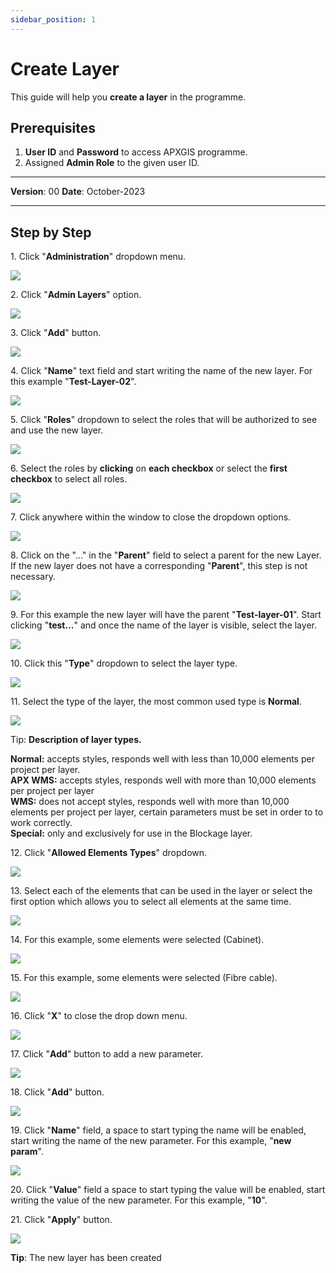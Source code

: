 ```yaml
---
sidebar_position: 1
---
```


# Create Layer

This guide will help you **create a layer** in the programme.

## **Prerequisites**
1.	**User ID** and **Password** to access APXGIS programme.
2.	Assigned **Admin Role** to the given user ID.


------------

**Version**: 00
**Date**: October-2023

------------
## **Step by Step**


1\. Click "**Administration**" dropdown menu.

![](/img/MNG-LAY-CRE-01/MNG-LAY-CRE-01-STP01.png)


2\. Click "**Admin Layers**" option.

![](https://ajeuwbhvhr.cloudimg.io/colony-recorder.s3.amazonaws.com/files/2023-10-17/7ee70da1-5c6e-4ffb-a470-d38a0936f7ee/ascreenshot.jpeg?tl_px=0,34&br_px=825,495&force_format=png&width=826&wat_scale=73&wat=1&wat_opacity=1&wat_gravity=northwest&wat_url=https://colony-recorder.s3.amazonaws.com/images/watermarks/14B8A6_standard.png&wat_pad=88,204)


3\. Click "**Add**" button.

![](https://ajeuwbhvhr.cloudimg.io/colony-recorder.s3.amazonaws.com/files/2023-10-17/1b851f68-77ad-48f6-a9e3-292b2751af37/ascreenshot.jpeg?tl_px=0,0&br_px=1361,590&force_format=png&width=1120.0&wat=1&wat_opacity=1&wat_gravity=northwest&wat_url=https://colony-recorder.s3.amazonaws.com/images/watermarks/14B8A6_standard.png&wat_pad=191,424)


4\. Click "**Name**" text field and start writing the name of the new layer. For this example "**Test-Layer-02**".

![](https://ajeuwbhvhr.cloudimg.io/colony-recorder.s3.amazonaws.com/files/2023-10-17/0a4c204a-25c9-4a1f-92e1-22e23745f7c7/ascreenshot.jpeg?tl_px=0,0&br_px=982,549&force_format=png&width=983&wat_scale=87&wat=1&wat_opacity=1&wat_gravity=northwest&wat_url=https://colony-recorder.s3.amazonaws.com/images/watermarks/14B8A6_standard.png&wat_pad=178,25)


5\. Click "**Roles**" dropdown  to select the roles that will be authorized to see and use the new layer.

![](https://ajeuwbhvhr.cloudimg.io/colony-recorder.s3.amazonaws.com/files/2023-10-17/c523ddb0-f59b-4875-9fd4-b9970ac080e9/user_cropped_screenshot.jpeg?tl_px=14,0&br_px=997,549&force_format=png&width=983&wat_scale=87&wat=1&wat_opacity=1&wat_gravity=northwest&wat_url=https://colony-recorder.s3.amazonaws.com/images/watermarks/14B8A6_standard.png&wat_pad=459,87)


6\. Select the roles by **clicking** on **each checkbox** or select the **first checkbox** to select all roles.

![](https://ajeuwbhvhr.cloudimg.io/colony-recorder.s3.amazonaws.com/files/2023-10-17/ebd77111-f476-419a-a92a-e204f3369a3c/ascreenshot.jpeg?tl_px=0,0&br_px=982,549&force_format=png&width=983&wat_scale=87&wat=1&wat_opacity=1&wat_gravity=northwest&wat_url=https://colony-recorder.s3.amazonaws.com/images/watermarks/14B8A6_standard.png&wat_pad=107,116)


7\. Click anywhere within the window to close the dropdown options.

![](https://ajeuwbhvhr.cloudimg.io/colony-recorder.s3.amazonaws.com/files/2023-10-17/30beb30a-780c-4b17-ab86-584e206ae918/user_cropped_screenshot.jpeg?tl_px=0,0&br_px=1146,590&force_format=png&width=1120.0&wat=1&wat_opacity=1&wat_gravity=northwest&wat_url=https://colony-recorder.s3.amazonaws.com/images/watermarks/14B8A6_standard.png&wat_pad=18,117)


8\. Click on the "..." in the "**Parent**" field to select a parent for the new Layer. If the new layer does not have a corresponding "**Parent**", this step is not necessary.

![](https://ajeuwbhvhr.cloudimg.io/colony-recorder.s3.amazonaws.com/files/2023-10-17/762d0307-fa91-439c-8f14-6fe6e0808a9f/user_cropped_screenshot.jpeg?tl_px=0,0&br_px=1146,590&force_format=png&width=1120.0&wat=1&wat_opacity=1&wat_gravity=northwest&wat_url=https://colony-recorder.s3.amazonaws.com/images/watermarks/14B8A6_standard.png&wat_pad=99,154)


9\. For this example the new layer will have the parent "**Test-layer-01**". Start clicking "**test...**" and once the name of the layer is visible, select the layer.

![](https://ajeuwbhvhr.cloudimg.io/colony-recorder.s3.amazonaws.com/files/2023-10-17/2d22e236-1001-4e9b-aacf-4a8a8d511d31/user_cropped_screenshot.jpeg?tl_px=0,37&br_px=982,586&force_format=png&width=983&wat_scale=87&wat=1&wat_opacity=1&wat_gravity=northwest&wat_url=https://colony-recorder.s3.amazonaws.com/images/watermarks/14B8A6_standard.png&wat_pad=141,243)


10\. Click this "**Type**" dropdown to select the layer type.

![](https://ajeuwbhvhr.cloudimg.io/colony-recorder.s3.amazonaws.com/files/2023-10-17/9e4f019c-358f-4556-9c6b-80373edda8aa/ascreenshot.jpeg?tl_px=0,0&br_px=1146,590&force_format=png&width=1120.0&wat=1&wat_opacity=1&wat_gravity=northwest&wat_url=https://colony-recorder.s3.amazonaws.com/images/watermarks/14B8A6_standard.png&wat_pad=464,206)


11\. Select the type of the layer, the most common used type is **Normal**.

![](https://ajeuwbhvhr.cloudimg.io/colony-recorder.s3.amazonaws.com/files/2023-10-17/16c81970-3df8-409c-9982-8b4e07a31c9f/screenshot.png?tl_px=0,0&br_px=1355,590&force_format=png&width=1120.0)


Tip: **Description of layer types.**

**Normal:** accepts styles, responds well with less than 10,000 elements per project per layer.\
**APX WMS:** accepts styles, responds well with more than 10,000 elements per project per layer\
**WMS:** does not accept styles, responds well with more than 10,000 elements per project per layer, certain parameters must be set in order to to work correctly.\
**Special:** only and exclusively for use in the Blockage layer.


12\. Click "**Allowed Elements Types**" dropdown.

![](https://ajeuwbhvhr.cloudimg.io/colony-recorder.s3.amazonaws.com/files/2023-10-17/679018f4-b990-4670-8a14-853c6c2a1be5/ascreenshot.jpeg?tl_px=0,0&br_px=1361,590&force_format=png&width=1120.0&wat=1&wat_opacity=1&wat_gravity=northwest&wat_url=https://colony-recorder.s3.amazonaws.com/images/watermarks/14B8A6_standard.png&wat_pad=384,209)


13\. Select each of the elements that can be used in the layer or select the first option which allows you to select all elements at the same time.

![](https://ajeuwbhvhr.cloudimg.io/colony-recorder.s3.amazonaws.com/files/2023-10-17/687f6cc0-b181-458f-a7ed-cfc4cca3c96f/ascreenshot.jpeg?tl_px=0,40&br_px=982,590&force_format=png&width=983&wat_scale=87&wat=1&wat_opacity=1&wat_gravity=northwest&wat_url=https://colony-recorder.s3.amazonaws.com/images/watermarks/14B8A6_standard.png&wat_pad=101,253)


14\. For this example, some elements were selected (Cabinet).

![](https://ajeuwbhvhr.cloudimg.io/colony-recorder.s3.amazonaws.com/files/2023-10-17/d6e3f9c9-b88d-4b85-8cd2-0aabbcf2fae3/ascreenshot.jpeg?tl_px=0,40&br_px=982,590&force_format=png&width=983&wat_scale=87&wat=1&wat_opacity=1&wat_gravity=northwest&wat_url=https://colony-recorder.s3.amazonaws.com/images/watermarks/14B8A6_standard.png&wat_pad=102,319)


15\. For this example, some elements were selected (Fibre cable).

![](https://ajeuwbhvhr.cloudimg.io/colony-recorder.s3.amazonaws.com/files/2023-10-17/f0cef6f7-e9f8-4b38-a475-04f9c2fae143/ascreenshot.jpeg?tl_px=0,128&br_px=825,590&force_format=png&width=826&wat_scale=73&wat=1&wat_opacity=1&wat_gravity=northwest&wat_url=https://colony-recorder.s3.amazonaws.com/images/watermarks/14B8A6_standard.png&wat_pad=103,310)


16\. Click "**X**" to close the drop down menu.

![](https://ajeuwbhvhr.cloudimg.io/colony-recorder.s3.amazonaws.com/files/2023-10-17/7222dcf7-7ec2-4311-acea-0924641332a7/user_cropped_screenshot.jpeg?tl_px=0,0&br_px=1146,593&force_format=png&width=1120.0&wat=1&wat_opacity=1&wat_gravity=northwest&wat_url=https://colony-recorder.s3.amazonaws.com/images/watermarks/14B8A6_standard.png&wat_pad=462,292)


17\. Click "**Add**" button to add a new parameter.

![](https://ajeuwbhvhr.cloudimg.io/colony-recorder.s3.amazonaws.com/files/2023-10-17/09707a14-fac0-43b2-8baa-190c09ff5b21/user_cropped_screenshot.jpeg?tl_px=0,0&br_px=1358,589&force_format=png&width=1120.0&wat=1&wat_opacity=1&wat_gravity=northwest&wat_url=https://colony-recorder.s3.amazonaws.com/images/watermarks/14B8A6_standard.png&wat_pad=169,427)


18\. Click "**Add**" button.

![](https://ajeuwbhvhr.cloudimg.io/colony-recorder.s3.amazonaws.com/files/2023-10-17/ee904efc-bee4-4733-95d0-ac34d3a1365c/user_cropped_screenshot.jpeg?tl_px=0,0&br_px=1358,589&force_format=png&width=1120.0&wat=1&wat_opacity=1&wat_gravity=northwest&wat_url=https://colony-recorder.s3.amazonaws.com/images/watermarks/14B8A6_standard.png&wat_pad=83,386)


19\. Click "**Name**" field, a space to start typing the name will be enabled, start writing the name of the new parameter. For this example, "**new param**".

![](https://ajeuwbhvhr.cloudimg.io/colony-recorder.s3.amazonaws.com/files/2023-10-17/b8862416-3262-4d60-bcfe-d3867f382c81/screenshot.png?tl_px=0,0&br_px=1359,592&force_format=png&width=1120.0)


20\. Click "**Value**" field a space to start typing the value will be enabled, start writing the value of the new parameter. For this example, "**10**".


21\. Click "**Apply**" button.

![](https://ajeuwbhvhr.cloudimg.io/colony-recorder.s3.amazonaws.com/files/2023-10-17/4f9c7d1d-78d6-44f8-ae4d-1b903bc4de64/user_cropped_screenshot.jpeg?tl_px=0,0&br_px=1355,588&force_format=png&width=1120.0&wat=1&wat_opacity=1&wat_gravity=northwest&wat_url=https://colony-recorder.s3.amazonaws.com/images/watermarks/14B8A6_standard.png&wat_pad=170,425)


**Tip**: The new layer has been created
